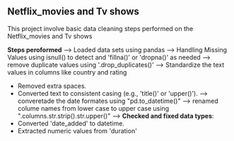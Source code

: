 ## Netflix_movies and Tv shows

This project involve basic data cleaning steps performed on the Netflix_movies and Tv shows

**Steps peroformed**
--> Loaded data sets using pandas
--> Handling Missing Values using isnull() to detect and 'fillna()' or 'dropna()' as needed
--> remove duplicate values using '.drop_duplicates()'
--> Standardize the text values in columns like country and rating
   -  Removed extra spaces.
   - Converted text to consistent casing (e.g., 'title()' or 'upper()').
--> converetade the date formates using "pd.to_datetime()"
--> renamed colume names from lower case to upper case using ".columns.str.strip().str.upper()"
--> **Checked and fixed data types**:
   - Converted 'date_added' to datetime.
   - Extracted numeric values from 'duration'

